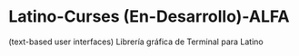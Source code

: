 # Latino-Curses (En-Desarrollo)-ALFA
(text-based user interfaces) Librería gráfica de Terminal para Latino
